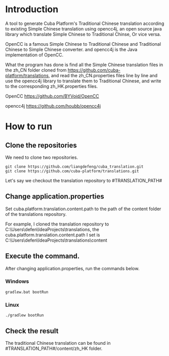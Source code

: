 # Introduction
A tool to generate Cuba Platform's Traditional Chinese translation according to existing Simple Chinese translation using opencc4j, an open source java library which translate Simple Chinese to Traditional Chinse, Or vice versa.

OpenCC is a famous Simple Chinese to Traditional Chinese and Traditional Chinese to Simple Chinese converter. and opencc4j is the Java implementation of OpenCC.

What the program has done is find all the Simple Chinese translation files in the zh_CN folder cloned from https://github.com/cuba-platform/translations, and read the zh_CN.properties files line by line and use the opencc4j library to translate them to Traditional Chinese, and write to the corresponding zh_HK.properties files.

OpenCC
https://github.com/BYVoid/OpenCC

opencc4j
https://github.com/houbb/opencc4j

# How to run
## Clone the repositories
We need to clone two repositories.
```
git clone https://github.com/liangdefeng/cuba_translation.git
git clone https://github.com/cuba-platform/translations.git

```
Let's say we checkout the translation repository to #TRANSLATION_PATH#

## Change application.properties
Set cuba.platform.translation.content.path to the path of the content folder of the translations repository.

For example, I cloned the translation repository to C:\\Users\\defen\\IdeaProjects\\translations, the cuba.platform.translation.content.path I set is  
C:\\Users\\defen\\IdeaProjects\\translations\\content 

## Execute the command.
After changing application.properties, run the commands below.

### Windows
```
gradlew.bat bootRun 
```
### Linux
```
./gradlew bootRun 
```

## Check the result
The traditional Chinese translation can be found in #TRANSLATION_PATH#/content/zh_HK folder.